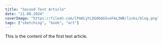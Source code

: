 ```yaml
---
title: "Second Test Article"
date: "21.08.2024"
coverImage: "https://filedn.com/lPmOLyYLDG0bQGSveFAL3WB/links/blog.png"
tags: ["sketching", "book", "art"]
---
```


This is the content of the first test article.
